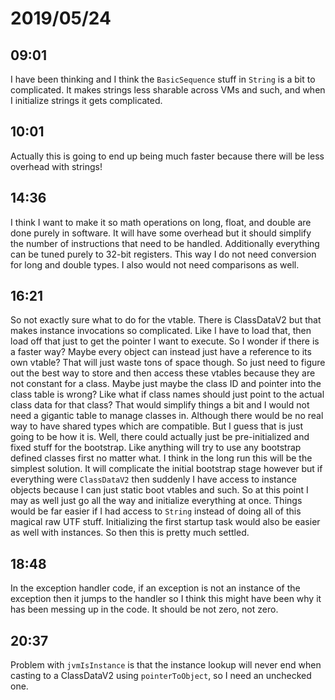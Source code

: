 # 2019/05/24

## 09:01

I have been thinking and I think the `BasicSequence` stuff in `String` is a
bit to complicated. It makes strings less sharable across VMs and such, and
when I initialize strings it gets complicated.

## 10:01

Actually this is going to end up being much faster because there will be less
overhead with strings!

## 14:36

I think I want to make it so math operations on long, float, and double are
done purely in software. It will have some overhead but it should simplify the
number of instructions that need to be handled. Additionally everything can be
tuned purely to 32-bit registers. This way I do not need conversion for long
and double types. I also would not need comparisons as well.

## 16:21

So not exactly sure what to do for the vtable. There is ClassDataV2 but that
makes instance invocations so complicated. Like I have to load that, then load
off that just to get the pointer I want to execute. So I wonder if there is a
faster way? Maybe every object can instead just have a reference to its own
vtable? That will just waste tons of space though. So just need to figure out
the best way to store and then access these vtables because they are not
constant for a class. Maybe just maybe the class ID and pointer into the class
table is wrong? Like what if class names should just point to the actual
class data for that class? That would simplify things a bit and I would not
need a gigantic table to manage classes in. Although there would be no real
way to have shared types which are compatible. But I guess that is just going
to be how it is. Well, there could actually just be pre-initialized and fixed
stuff for the bootstrap. Like anything will try to use any bootstrap defined
classes first no matter what. I think in the long run this will be the
simplest solution. It will complicate the initial bootstrap stage however but
if everything were `ClassDataV2` then suddenly I have access to instance
objects because I can just static boot vtables and such. So at this point I
may as well just go all the way and initialize everything at once. Things
would be far easier if I had access to `String` instead of doing all of this
magical raw UTF stuff. Initializing the first startup task would also be
easier as well with instances. So then this is pretty much settled.

## 18:48

In the exception handler code, if an exception is not an instance of the
exception then it jumps to the handler so I think this might have been why it
has been messing up in the code. It should be not zero, not zero.

## 20:37

Problem with `jvmIsInstance` is that the instance lookup will never end when
casting to a ClassDataV2 using `pointerToObject`, so I need an unchecked one.
